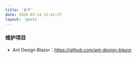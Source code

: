 ```yaml
---
title: '关于'
date: 2020-03-14 12:41:27
layout: 'posts'
---
```


### 维护项目

- Ant Design Blazor：<https://github.com/ant-design-blazor>
